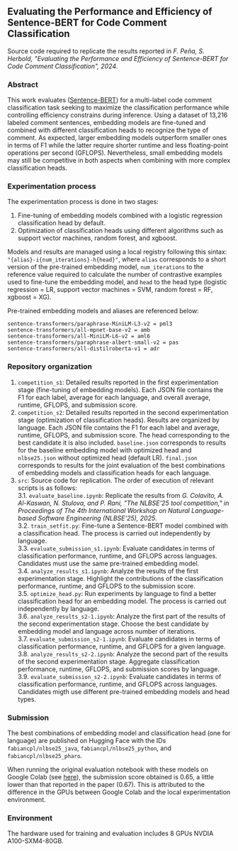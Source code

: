 ## Evaluating the Performance and Efficiency of Sentence-BERT for Code Comment Classification

Source code required to replicate the results reported in *F. Peña, S. Herbold, "Evaluating the Performance and Efficiency of Sentence-BERT for Code Comment Classification", 2024*.

### Abstract

This work evaluates ([Sentence-BERT](https://sbert.net/index.html)) for a multi-label code comment classification task seeking to maximize the classification performance while controlling efficiency constrains during inference. Using a dataset of 13,216 labeled comment sentences, embedding models are fine-tuned and combined with different classification heads to recognize the type of comment. As expected, larger embedding models outperform smaller ones in terms of F1 while the latter require shorter runtime and less floating-point operations per second (GFLOPS). Nevertheless, small embedding models may still be competitive in both aspects when combining with more complex classification heads.

### Experimentation process

The experimentation process is done in two stages:
1. Fine-tuning of embedding models combined with a logistic regression classification head by default.
2. Optimization of classification heads using different algorithms such as support vector machines, random forest, and xgboost.

Models and results are managed using a local registry following this sintax: `"{alias}-i{num_iterations}-h{head}"`, where `alias` corresponds to a short version of the pre-trained embedding model, `num_iterations` to the reference value required to calculate the number of contrastive examples used to fine-tune the embedding model, and `head` to the head type (logistic regression = LR, support vector machines = SVM, random forest = RF, xgboost = XG).

Pre-trained embedding models and aliases are referenced below:

```
sentence-transformers/paraphrase-MiniLM-L3-v2 = pml3
sentence-transformers/all-mpnet-base-v2 = amb
sentence-transformers/all-MiniLM-L6-v2 = aml6
sentence-transformers/paraphrase-albert-small-v2 = pas
sentence-transformers/all-distilroberta-v1 = adr
```

### Repository organization

1. `competition_s1`: Detailed results reported in the first experimentation stage (fine-tuning of embedding models). Each JSON file contains the F1 for each label, average for each language, and overall average, runtime, GFLOPS, and submission score.
2. `competition_s2`: Detailed results reported in the second experimentation stage (optimization of classification heads). Results are organized by language. Each JSON file contains the F1 for each label and average, runtime, GFLOPS, and submission score. The head corresponding to the best candidate it is also included. `baseline.json` corresponds to results for the baseline embedding model with optimized head and `nlbse25.json` without optimized head (default LR). `final.json` corresponds to results for the joint evaluation of the best combinations of embedding models and classification heads for each language.
3. `src`: Source code for replication. The order of execution of relevant scripts is as follows:  
    3.1. `evaluate_baseline.ipynb`: Replicate the results from *G. Colavito, A. Al-Kaswan, N. Stulova, and P. Rani, "The NLBSE'25
tool competition," in Proceedings of The 4th International Workshop on Natural Language-based Software Engineering (NLBSE'25), 2025*.  
    3.2. `train_setfit.py`: Fine-tune a Sentence-BERT model combined with a classification head. The process is carried out independently by language.  
    3.3. `evaluate_submission_s1.ipynb`: Evaluate candidates in terms of classification performance, runtime, and GFLOPS across languages. Candidates must use the same pre-trained embedding model.  
    3.4. `analyze_results_s1.ipynb`: Analyze the results of the first experimentation stage. Highlight the contributions of the classification performance, runtime, and GFLOPS to the submission score.   
    3.5. `optimize_head.py`: Run experiments by language to find a better classification head for an embedding model. The process is carried out independently by language.  
    3.6. `analyze_results_s2-1.ipynb`: Analyze the first part of the results of the second experimentation stage. Choose the best candidate by embedding model and language across number of iterations.  
    3.7. `evaluate_submission_s2-1.ipynb`: Evaluate candidates in terms of classification performance, runtime, and GFLOPS for a given language.  
    3.8. `analyze_results_s2-2.ipynb`: Analyze the second part of the results of the second experimentation stage. Aggregate classification performance, runtime, GFLOPS, and submission scores by language.  
    3.9. `evaluate_submission_s2-2.ipynb`: Evaluate candidates in terms of classification performance, runtime, and GFLOPS across languages. Candidates migth use different pre-trained embedding models and head types.  

### Submission

The best combinations of embedding model and classification head (one for language) are published on Hugging Face with the IDs `fabiancpl/nlbse25_java`, `fabiancpl/nlbse25_python`, and `fabiancpl/nlbse25_pharo`.

When running the original evaluation notebook with these models on Google Colab (see [here](https://colab.research.google.com/drive/17Bep6v_1Ia_dVKNnVtg_myr7GMRhPfn1?usp=sharing)), the submission score obtained is 0.65, a little lower than that reported in the paper (0.67). This is attributed to the difference in the GPUs between Google Colab and the local experimentation environment.

### Environment

The hardware used for training and evaluation includes 8 GPUs NVDIA A100-SXM4-80GB. 
